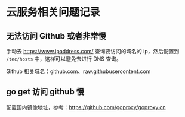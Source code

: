 # 云服务相关问题记录

## 无法访问 Github 或者非常慢

手动去 https://www.ipaddress.com/ 查询要访问的域名的 ip，然后配置到 `/tec/hosts` 中，这样可以避免去进行 DNS 查询。

Github 相关域名：github.com、raw.githubusercontent.com

## go get 访问 github 慢

配置国内镜像地址，参考：https://github.com/goproxy/goproxy.cn

